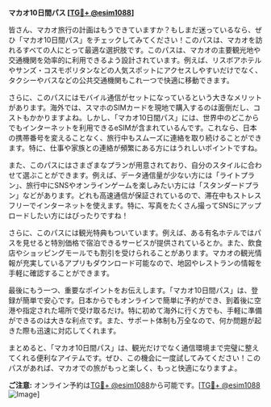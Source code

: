 **マカオ10日間パス [[TG💪+ @esim1088](https://t.me/s/esim1088)]**

皆さん、マカオ旅行の計画はもうできていますか？もしまだ迷っているなら、ぜひ「マカオ10日間パス」をチェックしてみてください！このパスは、マカオを訪れるすべての人にとって最適な選択肢です。このパスは、マカオの主要観光地や交通機関を効率的に利用できるよう設計されています。例えば、リスボアホテルやサンズ・コスモポリタンなどの人気スポットにアクセスしやすいだけでなく、タクシーやバスなどの公共交通機関もこれ一つで快適に移動できます。

さらに、このパスにはモバイル通信がセットになっているという大きなメリットがあります。海外では、スマホのSIMカードを現地で購入するのは面倒だし、コストもかかりますよね。しかし、「マカオ10日間パス」には、世界中のどこからでもインターネットを利用できるeSIMが含まれているんです。これなら、日本の携帯番号を変えることなく、旅行中もスムーズに連絡を取り続けることができます。特に、仕事や家族との連絡が頻繁にある方にはうれしいポイントですね。

また、このパスにはさまざまなプランが用意されており、自分のスタイルに合わせて選ぶことができます。例えば、データ通信量が少ない方には「ライトプラン」、旅行中にSNSやオンラインゲームを楽しみたい方には「スタンダードプラン」などがあります。どれも高速通信が保証されているので、滞在中もストレスフリーでインターネットを使えます。特に、写真をたくさん撮ってSNSにアップロードしたい方にはぴったりですね！

さらに、このパスには観光特典もついています。例えば、ある有名ホテルではパスを見せると特別価格で宿泊できるサービスが提供されているとか。また、飲食店やショッピングモールでも割引を受けられることがあります。マカオの観光情報が充実しているアプリもダウンロード可能なので、地図やレストランの情報を手軽に確認することができます。

最後にもう一つ、重要なポイントをお伝えします。「マカオ10日間パス」は、登録が簡単で安心です。日本からでもオンラインで簡単に予約ができ、到着後に空港や指定された場所で受け取るだけ。特に初めて海外に行く方でも、手軽に準備ができるのは大きな利点です。また、サポート体制も万全なので、何か問題が起きた際も迅速に対応してくれます。

まとめると、「マカオ10日間パス」は、観光だけでなく通信環境まで完璧に整えてくれる便利なアイテムです。ぜひ、この機会に一度試してみてください！このパスがあれば、マカオでの旅がもっと楽しく、もっと快適になりますよ。

**ご注意:** オンライン予約は[TG💪+ @esim1088](https://t.me/s/esim1088)から可能です。[[TG💪+ @esim1088](https://t.me/s/esim1088) ![Image](https://i.postimg.cc/Y0z9fWf4/image.png)]